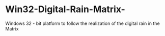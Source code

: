 # Win32-Digital-Rain-Matrix-
Windows 32 - bit platform to follow the realization of the digital rain in the Matrix
